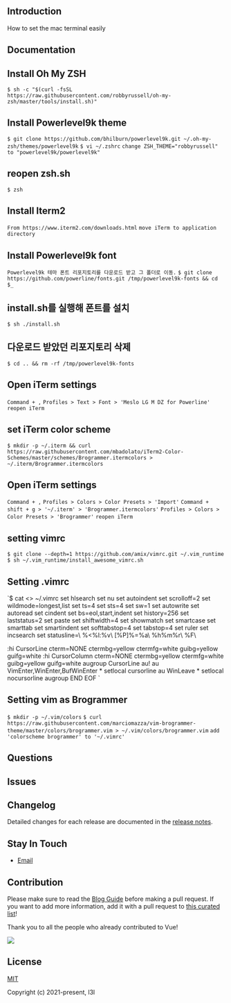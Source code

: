 ## Introduction
How to set the mac terminal easily

## Documentation



## Install Oh My ZSH
`$ sh -c "$(curl -fsSL https://raw.githubusercontent.com/robbyrussell/oh-my-zsh/master/tools/install.sh)"`

## Install Powerlevel9k theme
`$ git clone https://github.com/bhilburn/powerlevel9k.git ~/.oh-my-zsh/themes/powerlevel9k`
`$ vi ~/.zshrc`
`change ZSH_THEME="robbyrussell" to "powerlevel9k/powerlevel9k"`

## reopen zsh.sh
`$ zsh`

## Install Iterm2
`From https://www.iterm2.com/downloads.html`
`move iTerm to application directory`

## Install Powerlevel9k font
`Powerlevel9k 테마 폰트 리포지토리를 다운로드 받고 그 폴더로 이동.`
`$ git clone https://github.com/powerline/fonts.git /tmp/powerlevel9k-fonts && cd $_`

## install.sh를 실행해 폰트를 설치
`$ sh ./install.sh`

## 다운로드 받았던 리포지토리 삭제
`$ cd .. && rm -rf /tmp/powerlevel9k-fonts`

## Open iTerm settings
`Command + ,`
`Profiles > Text > Font > 'Meslo LG M DZ for Powerline'`
`reopen iTerm`

## set iTerm color scheme
`$ mkdir -p ~/.iterm && curl https://raw.githubusercontent.com/mbadolato/iTerm2-Color-Schemes/master/schemes/Brogrammer.itermcolors > ~/.iterm/Brogrammer.itermcolors`

## Open iTerm settings
`Command + ,`
`Profiles > Colors > Color Presets > 'Import'`
`Command + shift + g > '~/.iterm' > 'Brogrammer.itermcolors'`
`Profiles > Colors > Color Presets > 'Brogrammer'`
`reopen iTerm`

## setting vimrc
`$ git clone --depth=1 https://github.com/amix/vimrc.git ~/.vim_runtime`
`$ sh ~/.vim_runtime/install_awesome_vimrc.sh`

## Setting .vimrc
`$ cat <<EOF >> ~/.vimrc
set hlsearch
set nu
set autoindent
set scrolloff=2
set wildmode=longest,list
set ts=4
set sts=4
set sw=1
set autowrite
set autoread
set cindent
set bs=eol,start,indent
set history=256
set laststatus=2
set paste
set shiftwidth=4
set showmatch
set smartcase
set smarttab
set smartindent
set softtabstop=4
set tabstop=4
set ruler
set incsearch
set statusline=\ %<%l:%v\ [%P]%=%a\ %h%m%r\ %F\

:hi CursorLine   cterm=NONE ctermbg=yellow ctermfg=white guibg=yellow guifg=white
:hi CursorColumn cterm=NONE ctermbg=yellow ctermfg=white guibg=yellow guifg=white
augroup CursorLine
  au!
  au VimEnter,WinEnter,BufWinEnter * setlocal cursorline
  au WinLeave * setlocal nocursorline
augroup END
EOF
`

## Setting vim as Brogrammer
`$ mkdir -p ~/.vim/colors`
`$ curl https://raw.githubusercontent.com/marciomazza/vim-brogrammer-theme/master/colors/brogrammer.vim > ~/.vim/colors/brogrammer.vim`
`add 'colorscheme brogrammer' to '~/.vimrc'`



## Questions


## Issues


## Changelog

Detailed changes for each release are documented in the [release notes](https://github.com/l3l/github/releases).

## Stay In Touch

- [Email]()

## Contribution

Please make sure to read the [Blog Guide](https://blog.pigno.se/post/184576332493/완벽한-mac-작업환경-세팅하기-vim-zsh-tmux-iterm) before making a pull request. If you want to add more information, add it with a pull request to [this curated list](https://github.com/l3l/github.git)!

Thank you to all the people who already contributed to Vue!

<a href="https://github.com/vuejs/vue/graphs/contributors"><img src="https://opencollective.com/vuejs/contributors.svg?width=890" /></a>


## License

[MIT](https://opensource.org/licenses/MIT)

Copyright (c) 2021-present, l3l
